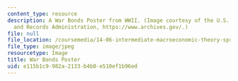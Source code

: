 ```yaml
---
content_type: resource
description: A War Bonds Poster from WWII. (Image courtesy of the U.S. National Archives
  and Records Administration, https://www.archives.gov/.)
file: null
file_location: /coursemedia/14-06-intermediate-macroeconomic-theory-spring-2003/e115b1c9982a2133b4b0e510ef1b96ed_14-06s03.jpg
file_type: image/jpeg
resourcetype: Image
title: War Bonds Poster
uid: e115b1c9-982a-2133-b4b0-e510ef1b96ed
---
```

